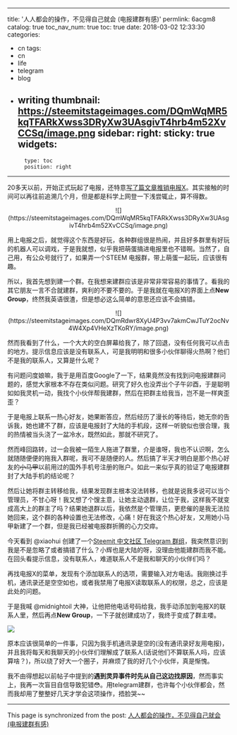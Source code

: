 
---
title: '人人都会的操作，不见得自己就会 (电报建群有感)'
permlink: 6acgm8
catalog: true
toc_nav_num: true
toc: true
date: 2018-03-02 12:33:30
categories:
- cn
tags:
- cn
- life
- telegram
- blog
- writing
thumbnail: https://steemitstageimages.com/DQmWqMR5kqTFARkXwss3DRyXw3UAsgivT4hrb4m52XvCCSq/image.png
sidebar:
    right:
        sticky: true
widgets:
    -
        type: toc
        position: right
---


20多天以前，开始正式玩起了电报，还特意[写了篇文章推销电报X](https://steemit.com/telegram/@oflyhigh/x)。其实接触的时间可以再往前追溯几个月，但是都是科学上网登一下浅尝辄止，算不得数。

<center>![](https://steemitstageimages.com/DQmWqMR5kqTFARkXwss3DRyXw3UAsgivT4hrb4m52XvCCSq/image.png)</center>

用上电报之后，就觉得这个东西是好玩，各种群组很是热闹，并且好多群里有好玩的机器人可以调戏，于是我就想，似乎我把萌蛋搞进电报里也不错啊。当然了，自己用，有公众号就行了，如果弄一个STEEM 电报群，带上萌蛋一起玩，应该很有趣。

所以，我首先想到建一个群。在我想来建群应该是非常非常容易的事情了。看我的其它朋友一言不合就建群，爽利的不要不要的。于是我就在电报X的界面上点**New Group**，终然我英语很渣，但是想必这么简单的意思还应该不会搞错。

<center>![](https://steemitstageimages.com/DQmRdwr8XyU4P3vv7akmCwJTuY2ocNv4W4Xp4VHeXzTKoRY/image.png)</center>

然而我看到了什么，一个大大的空白屏幕给我了，除了回退，没有任何我可以点击的地方。提示信息应该是没有联系人，可是我明明和很多小伙伴聊得火热啊？他们不是我的联系人，又算是什么呢？

有问题问度娘嘛，我于是用百度Google了一下，结果竟然没有找到问电报建群问题的，感觉大家根本不存在类似问题。研究了好久也没弄出个子午卯酉，于是聪明如如我灵机一动，我找个小伙伴帮我建群，然后在把群主给我当，岂不是一样爽歪歪？

于是电报上联系一热心好友，她果断答应，然后经历了漫长的等待后，她无奈的告诉我，她也建不了群，应该是电报封了大陆的手机段，这样一听貌似也很合理，我的热情被当头浇了一盆冷水，既然如此，那就不研究了。

然而峰回路转，过一会我被一陌生人拖进了群里，介是谁呀，我也不认识啊，怎么就随随便便的拖我入群呢，我可不是随便的人。然后搞了半天才明白是那个热心好友的~~小马甲~~以前用过的国外手机号注册的账户。如此一来似乎真的验证了电报建群封了大陆手机的结论呢？

然后让她将群主转移给我，结果发现群主根本没法转移，也就是说我多说可以当个管理员，不甘心呀！我又想了个馊主意，让她主动退群，让位于我，这样我不就变成高大上的群主了吗？结果她退群以后，我依然是个管理员，更悲催的是我无法拉她回来，这个群的各种设置也无法修改，心痛！好在我这个热心好友，又用她小马甲新建了一个群，但是我已经被电报群折腾的心力交瘁。

今天看到 @xiaohui 创建了一个[Steemit 中文社区 Telegram 群组](https://steemit.com/cn/@xiaohui/steemit-telegram)，我突然意识到我是不是忽略了或者搞错了什么？小辉也是大陆的呀，没理由他能建群而我不能。在回头看提示信息，没有联系人，难道联系人不是我和聊天的小伙伴们吗？

再找电报X的菜单，发现有个添加联系人的选项，需要输入对方电话。我刚换过手机，通讯录还是空空如也，或者我禁用了电报X读取联系人的权限，总之，应该是此处的问题。

于是我喊 @midnightoil 大神，让他把他电话号码给我，我手动添加到电报X的联系人里，然后再点**New Group**，一下子就创建成功了，我终于变成了群主喽。

![](https://steemitstageimages.com/DQmbhwhGXsgbtxBkt2AX7GGDHirTEJevQASmjctLLo9q4c6/image.png)

原本应该很简单的一件事，只因为我手机通讯录是空的(没有通讯录好友用电报)，并且我将每天和我聊天的小伙伴们理解成了联系人(话说他们不算联系人吗，应该算啥？)，所以绕了好大一个圈子，并麻烦了我的好几个小伙伴，真是惭愧。

我不由得想起以前帖子中提到的**遇到灵异事件时先从自己这边找原因**，然而事实上，我再一次盲目自信导致犯错😳。用telegram建群，也许每个小伙伴都会，然而我却用了整整好几天才学会这项操作，捂脸哭~~

- - -

This page is synchronized from the post: [人人都会的操作，不见得自己就会 (电报建群有感)](https://steemit.com/@oflyhigh/6acgm8)
